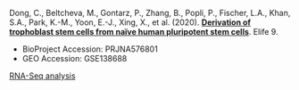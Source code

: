 Dong, C., Beltcheva, M., Gontarz, P., Zhang, B., Popli, P., Fischer, L.A., Khan, S.A., Park, K.-M., Yoon, E.-J., Xing, X., et al. (2020). **[Derivation of trophoblast stem cells from naïve human pluripotent stem cells](http://doi.org/10.7554/eLife.52504)**. Elife 9.

- BioProject Accession: PRJNA576801
- GEO Accession: GSE138688

[RNA-Seq analysis](https://jlduan.github.io/Replica/eLife.52504/notebooks/analyze.html)

<br>

